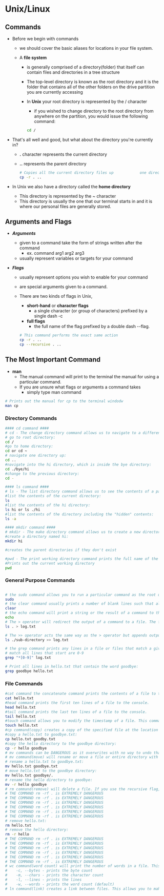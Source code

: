 # Unix/Linux

## Commands

-   Before we begin with commands

    -   we should cover the basic aliases for locations in your file system.
    -   A **file system**

        -   is generally comprised of a directory(folder) that itself can contain files and directories in a tree structure
        -   The top-level directory is known as the root directory and it is the folder that contains all of the other folders on the drive partition you are currently accessing
        -   In **Unix** your root directory is represented by the / character

            -   if you wished to change directory to the root directory from anywhere on the partition, you would issue the following command:

            ```bash
            cd /
            ```

-   That's all well and good, but what about the directory you're currently in?

    -   **.** character represents the current directory
    -   **..** represents the parent directory

        ```bash
        # Copies all the current directory files up            one directory
        cp -r . ..
        ```

-   In Unix we also have a directory called the **home directory**
    -   This directory is represented by the ~ character
    -   This directory is usually the one that our terminal starts in and it is where our personal files are generally stored.

## Arguments and Flags

-   **_Arguments_**
    -   given to a command take the form of strings written after the command
        -   ex. command arg1 arg2 arg3
    -   usually represent variables or targets for your command
-   **_Flags_**

    -   usually represent options you wish to enable for your command
    -   are special arguments given to a command.
    -   There are two kinds of flags in Unix,

        -   **short-hand** or **character flags**
            -   a single character (or group of characters) prefixed by a single dash -c
        -   **full flags**
            -   the full name of the flag prefixed by a double dash --flag.

        ```bash
        # This command performs the exact same action
        cp -r . ..
        cp --recursive . ..
        ```

## The Most Important Command

-   **man**
    -   The manual command will print to the terminal the manual for using a particular command.
    -   If you are unsure what flags or arguments a command takes
        -   simply type man command

```bash
# Prints out the manual for cp to the terminal windodw
man cp
```

### Directory Commands

```bash
#### cd command ####
# cd - The change directory command allows us to navigate to a different directory on the drive.
# go to root directory:
cd /
#go to home directory:
cd or cd ~
# navigate one directory up:
cd ..
#navigate into the hi directory, which is inside the bye directory:
cd ./bye/hi
#change to the previous directory:
cd -

#### ls command ####
# ls - The list directory command allows us to see the contents of a particular directory. When given no arguments, it lists the contents of the current directory. The -a flag allows you to see hidden items in the directory.
#list the contents of the current directory:
ls
#list the contents of the hi directory:
ls hi or ls ./hi
#list the contents of the directory including the "hidden" contents:
ls -a

#### mkdir command ####
# mkdir - The make directory command allows us to create a new directory. mkdir takes an argument representing the name of the directory you wish to create.
#create a directory named hi:
mkdir hi

#creates the parent directories if they don't exist

#pwd - The print working directory command prints the full name of the directory you are currently working in. For example, if you were working in the home directory inside of the root directory the output of pwd might be /home.
#Prints out the current working directory
pwd

```

### General Purpose Commands

```bash

# the sudo command allows you to run a particular command as the root user.
sudo
# the clear command usually prints a number of blank lines such that all previous commands are no longer on the screen. There is a shortcut for this command, ctrl-l
clear
# the echo command will print a string or the result of a command to the console.
echo
# The > operator will redirect the output of a command to a file. The file will be created or overwritten if it already exists. ex.
ls . > log.txt

# The >> operator acts the same way as the > operator but appends output to the file instead of overwriting if it exists.
ls ./sub-directory >> log.txt

# the grep command prints any lines in a file or files that match a given pattern. By default, grep interprets the pattern as a basic regular expression.
# match all lines that start are 0-9
grep "*[0-9]" log.txt

# Print all lines in hello.txt that contain the word goodbye:
grep goodbye hello.txt
```

### File Commands

```bash
#cat command the concatenate command prints the contents of a file to the console.
cat hello.txt
#head command prints the first ten lines of a file to the console.
head hello.txt
#tail command prints the last ten lines of a file to the console.
tail hello.txt
#touch command allows you to modify the timestamp of a file. This command is usually used to #create empty files, as an empty file is created if touch is given a file name that does not exist.
touch hello.txt
#cp command(copy) creates a copy of the specified file at the location specified. If the recursive glag is used, it will operate on directories.
#copy a hello.txt to goodbye.txt:
cp hello.txt goodby.txt
#copy the hello directory to the goodbye directory:
cp -r hello goodbye
# mv commands can be DANGEROUS as it overwrites with no way to undo that overwrite. Prefer the us of cp above until comfortable with command line
# mv command(move) will rename or move a file or entire directory with the recursive flag.
# rename a hello.txt to goodbye.txt:
mv hello.txt goodbye.txt
# move hello.txt to the goodbye directory:
mv hello.txt goodbye/.
# rename the hello directory to goodbye:
mv -r hello goodbye
# rm command(remove) will delete a file. If you use the recursive flag, it can delete a directory. The force flag will cause the command to delete files without prompting the user if there are warnings. # THE COMMAND rm -rf . is EXTREMELY DANGEROUS
# THE COMMAND rm -rf . is EXTREMELY DANGEROUS
# THE COMMAND rm -rf . is EXTREMELY DANGEROUS
# THE COMMAND rm -rf . is EXTREMELY DANGEROUS
# THE COMMAND rm -rf . is EXTREMELY DANGEROUS
# THE COMMAND rm -rf . is EXTREMELY DANGEROUS
# THE COMMAND rm -rf . is EXTREMELY DANGEROUS
# remove hello.txt:
rm hello.txt
# remove the hello directory:
rm -r hello
# THE COMMAND rm -rf . is EXTREMELY DANGEROUS
# THE COMMAND rm -rf . is EXTREMELY DANGEROUS
# THE COMMAND rm -rf . is EXTREMELY DANGEROUS
# THE COMMAND rm -rf . is EXTREMELY DANGEROUS
# THE COMMAND rm -rf . is EXTREMELY DANGEROUS
# THE COMMAND rm -rf . is EXTREMELY DANGEROUS
# wc command(word count) will print the number of words in a file. This command has several flags available
#    -c, --bytes - prints the byte count
#    -m, --chars - prints the character count
#    -l, --lines - prints the lines
#    -w, --words - prints the word count (default)
# ln command(link) creates a link between files. This allows you to make a shortcut to a file in one location without copying it over.
```
